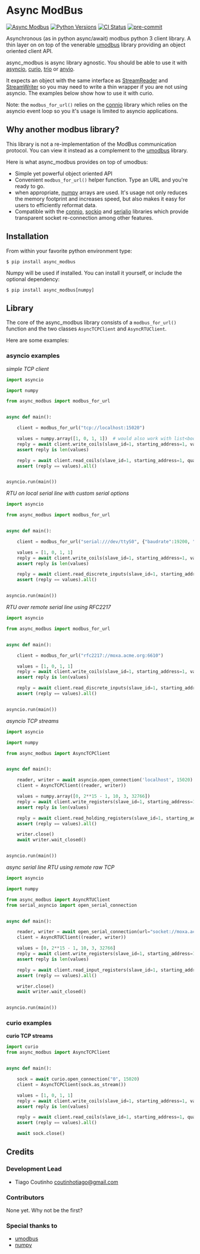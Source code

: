 # Async ModBus

[![Async Modbus](https://img.shields.io/pypi/v/async_modbus.svg)](https://pypi.python.org/pypi/async_modbus)
[![Python Versions](https://img.shields.io/pypi/pyversions/async_modbus.svg)](https://pypi.python.org/pypi/async_modbus)
[![CI Status](https://github.com/tiagocoutinho/async-modbus/CI/badge.svg?branch=master)](https://github.com/tiagocoutinho/async-modbus/actions?workflow=CI)
[![pre-commit](https://img.shields.io/badge/pre--commit-enabled-brightgreen?logo=pre-commit&logoColor=white)](https://github.com/pre-commit/pre-commit)


Asynchronous (as in python async/await) modbus python 3 client library.
A thin layer on on top of the venerable
[umodbus](https://github.com/AdvancedClimateSystems/uModbus) library providing
an object oriented client API.

async_modbus is async library agnostic. You should be able to use it with
[asyncio](https://docs.python.org/3/library/asyncio.html),
[curio](https://curio.rtfd.io), [trio](https://trio.rtfd.io) or
[anyio](https://anyio.rtfd.io).

It expects an object with the same interface as
[StreamReader](https://docs.python.org/3/library/asyncio-stream.html#streamreader)
and
[StreamWriter](https://docs.python.org/3/library/asyncio-stream.html#streamwriter)
so you may need to write a thin wrapper if you are not using asyncio.
The examples below show how to use it with curio.

Note: the `modbus_for_url()` relies on the
[connio](https://github.com/tiagocoutinho/connio) library which relies on
the asyncio event loop so you it's usage is limited to asyncio applications.


## Why another modbus library?

This library is not a re-implementation of the ModBus communication protocol.
You can view it instead as a complement to the
[umodbus](https://github.com/AdvancedClimateSystems/uModbus) library.

Here is what async_modbus provides on top of umodbus:

* Simple yet powerful object oriented API
* Convenient `modbus_for_url()` helper function. Type an URL and you're ready
  to go.
* when appropriate, [numpy](https://numpy.org) arrays are used. It's usage not
  only reduces the memory footprint and increases speed, but also makes it easy
  for users to efficiently reformat data.
* Compatible with the [connio](https://github.com/tiagocoutinho/connio),
  [sockio](https://github.com/tiagocoutinho/sockio) and
  [serialio](https://github.com/tiagocoutinho/serialio) libraries which provide
  transparent socket re-connection among other features.


## Installation

From within your favorite python environment type:

`$ pip install async_modbus`

Numpy will be used if installed. You can install it yourself, or include the optional dependency:

`$ pip install async_modbus[numpy]`

## Library

The core of the async_modbus library consists of a `modbus_for_url()` function
and the two classes `AsyncTCPClient` and `AsyncRTUClient`.

Here are some examples:

### asyncio examples

*simple TCP client*

```python
import asyncio

import numpy

from async_modbus import modbus_for_url


async def main():

    client = modbus_for_url("tcp://localhost:15020")

    values = numpy.array([1, 0, 1, 1])  # would also work with list<bool or int>
    reply = await client.write_coils(slave_id=1, starting_address=1, values=values)
    assert reply is len(values)

    reply = await client.read_coils(slave_id=1, starting_address=1, quantity=len(values))
    assert (reply == values).all()


asyncio.run(main())
```

*RTU on local serial line with custom serial options*

```python
import asyncio

from async_modbus import modbus_for_url


async def main():

    client = modbus_for_url("serial:///dev/ttyS0", {"baudrate":19200, "parity":"E"})

    values = [1, 0, 1, 1]
    reply = await client.write_coils(slave_id=1, starting_address=1, values=values)
    assert reply is len(values)

    reply = await client.read_discrete_inputs(slave_id=1, starting_address=1, quantity=len(values))
    assert (reply == values).all()


asyncio.run(main())
```

*RTU over remote serial line using RFC2217*

```python
import asyncio

from async_modbus import modbus_for_url


async def main():

    client = modbus_for_url("rfc2217://moxa.acme.org:6610")

    values = [1, 0, 1, 1]
    reply = await client.write_coils(slave_id=1, starting_address=1, values=values)
    assert reply is len(values)

    reply = await client.read_discrete_inputs(slave_id=1, starting_address=1, quantity=len(values))
    assert (reply == values).all()


asyncio.run(main())
```

*asyncio TCP streams*

```python
import asyncio

import numpy

from async_modbus import AsyncTCPClient


async def main():

    reader, writer = await asyncio.open_connection('localhost', 15020)
    client = AsyncTCPClient((reader, writer))

    values = numpy.array([0, 2**15 - 1, 10, 3, 32766])
    reply = await client.write_registers(slave_id=1, starting_address=1, values=values)
    assert reply is len(values)

    reply = await client.read_holding_registers(slave_id=1, starting_address=1, quantity=len(values))
    assert (reply == values).all()

    writer.close()
    await writer.wait_closed()


asyncio.run(main())
```

*async serial line RTU using remote raw TCP*

```python
import asyncio

import numpy

from async_modbus import AsyncRTUClient
from serial_asyncio import open_serial_connection


async def main():

    reader, writer = await open_serial_connection(url="socket://moxa.acme.org:6610")
    client = AsyncRTUClient((reader, writer))

    values = [0, 2**15 - 1, 10, 3, 32766]
    reply = await client.write_registers(slave_id=1, starting_address=1, values=values)
    assert reply is len(values)

    reply = await client.read_input_registers(slave_id=1, starting_address=1, quantity=len(values))
    assert (reply == values).all()

    writer.close()
    await writer.wait_closed()


asyncio.run(main())
```

### curio examples

**curio TCP streams**

```python
import curio
from async_modbus import AsyncTCPClient


async def main():

    sock = await curio.open_connection("0", 15020)
    client = AsyncTCPClient(sock.as_stream())

    values = [1, 0, 1, 1]
    reply = await client.write_coils(slave_id=1, starting_address=1, values=values)
    assert reply is len(values)

    reply = await client.read_coils(slave_id=1, starting_address=1, quantity=len(values))
    assert (reply == values).all()

    await sock.close()
```


## Credits

### Development Lead

* Tiago Coutinho <coutinhotiago@gmail.com>

### Contributors

None yet. Why not be the first?

### Special thanks to

* [umodbus](https://github.com/AdvancedClimateSystems/uModbus)
* [numpy](https://numpy.org)
